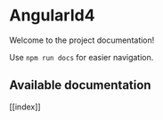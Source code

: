 # AngularId4

Welcome to the project documentation!

Use `npm run docs` for easier navigation.

## Available documentation

[[index]]
